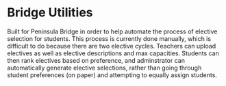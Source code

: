 # Bridge Utilities

Built for Peninsula Bridge in order to help automate the process of elective selection for students. This process is currently done manually, which is difficult to do because there are two elective cycles.
Teachers can upload electives as well as elective descriptions and max capacities. Students can then rank electives based on preference, and adminstrator can automatically generate elective selections, rather than going through student preferences (on paper) and attempting to equally assign students.
